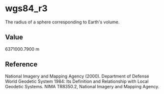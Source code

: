 # wgs84_r3

The radius of a sphere corresponding to Earth's volume.

## Value

6371000.7900 m

## Reference

National Imagery and Mapping Agency (2000). Department of Defense World Geodetic
System 1984: Its Definition and Relationship with Local Geodetic Systems. NIMA
TR8350.2, National Imagery and Mapping Agency.

